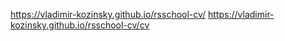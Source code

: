 https://vladimir-kozinsky.github.io/rsschool-cv/
https://vladimir-kozinsky.github.io/rsschool-cv/cv
